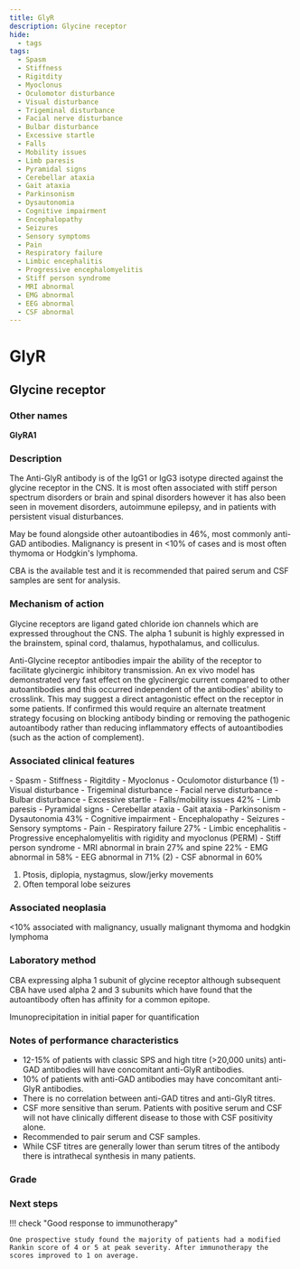 ```yaml
---
title: GlyR
description: Glycine receptor
hide:
  - tags
tags:
  - Spasm
  - Stiffness
  - Rigitdity
  - Myoclonus
  - Oculomotor disturbance
  - Visual disturbance
  - Trigeminal disturbance
  - Facial nerve disturbance
  - Bulbar disturbance
  - Excessive startle
  - Falls
  - Mobility issues
  - Limb paresis
  - Pyramidal signs
  - Cerebellar ataxia
  - Gait ataxia
  - Parkinsonism
  - Dysautonomia
  - Cognitive impairment
  - Encephalopathy
  - Seizures
  - Sensory symptoms
  - Pain
  - Respiratory failure
  - Limbic encephalitis
  - Progressive encephalomyelitis
  - Stiff person syndrome
  - MRI abnormal
  - EMG abnormal
  - EEG abnormal
  - CSF abnormal
---
```


# GlyR

## **Glycine receptor**

### Other names
**GlyRA1**

### Description
The Anti-GlyR antibody is of the IgG1 or IgG3 isotype directed against the glycine receptor in the CNS. It is most often associated with stiff person spectrum disorders or brain and spinal disorders however it has also been seen in movement disorders, autoimmune epilepsy, and in patients with persistent visual disturbances. 

May be found alongside other autoantibodies in 46%, most commonly anti-GAD antibodies. Malignancy is present in <10% of cases and is most often thymoma or Hodgkin's lymphoma. 

CBA is the available test and it is recommended that paired serum and CSF samples are sent for analysis.

### Mechanism of action
Glycine receptors are ligand gated chloride ion channels which are expressed throughout the CNS. The alpha 1 subunit is highly expressed in the brainstem, spinal cord, thalamus, hypothalamus, and colliculus. 

Anti-Glycine receptor antibodies impair the ability of the receptor to facilitate glycinergic inhibitory transmission. An ex vivo model has demonstrated very fast effect on the glycinergic current compared to other autoantibodies and this occurred independent of the antibodies' ability to crosslink. This may suggest a direct antagonistic effect on the receptor in some patients. If confirmed this would require an alternate treatment strategy focusing on blocking antibody binding or removing the pathogenic autoantibody rather than reducing inflammatory effects of autoantibodies (such as the action of complement).

### Associated clinical features
<div class="annotate" markdown>
  - Spasm
  - Stiffness
  - Rigitdity
  - Myoclonus
  - Oculomotor disturbance (1)
  - Visual disturbance
  - Trigeminal disturbance
  - Facial nerve disturbance
  - Bulbar disturbance
  - Excessive startle
  - Falls/mobility issues 42%
  - Limb paresis
  - Pyramidal signs
  - Cerebellar ataxia
  - Gait ataxia
  - Parkinsonism
  - Dysautonomia 43%
  - Cognitive impairment
  - Encephalopathy
  - Seizures
  - Sensory symptoms
  - Pain
  - Respiratory failure 27%
  - Limbic encephalitis
  - Progressive encephalomyelitis with rigidity and myoclonus (PERM)
  - Stiff person syndrome
  - MRI abnormal in brain 27% and spine 22%
  - EMG abnormal in 58%
  - EEG abnormal in 71% (2)
  - CSF abnormal in 60%
</div>

1. Ptosis, diplopia, nystagmus, slow/jerky movements
2. Often temporal lobe seizures

### Associated neoplasia
<10% associated with malignancy, usually malignant thymoma and hodgkin lymphoma

### Laboratory method
CBA expressing alpha 1 subunit of glycine receptor although subsequent CBA have used alpha 2 and 3 subunits which have found that the autoantibody often has affinity for a common epitope.

Imunoprecipitation in initial paper for quantification

### Notes of performance characteristics
- 12-15% of patients with classic SPS and high titre (>20,000 units) anti-GAD antibodies will have concomitant anti-GlyR antibodies.
- 10% of patients with anti-GAD antibodies may have concomitant anti-GlyR antibodies.
- There is no correlation between anti-GAD titres and anti-GlyR titres.
- CSF more sensitive than serum. Patients with positive serum and CSF will not have clinically different disease to those with CSF positivity alone.
- Recommended to pair serum and CSF samples.
- While CSF titres are generally lower than serum titres of the antibody there is intrathecal synthesis in many patients.

### Grade

### Next steps
!!! check "Good response to immunotherapy"

    One prospective study found the majority of patients had a modified Rankin score of 4 or 5 at peak severity. After immunotherapy the scores improved to 1 on average.

[^1]: Hutchinson, M., P. Waters, J. McHugh, G. Gorman, S. O’Riordan, S. Connolly, H. Hager, P. Yu, C. -M. Becker, and A. Vincent. “PROGRESSIVE ENCEPHALOMYELITIS, RIGIDITY, AND MYOCLONUS: A NOVEL GLYCINE RECEPTOR ANTIBODY.” Neurology 71, no. 16 (October 14, 2008): 1291. https://doi.org/10.1212/01.wnl.0000327606.50322.f0.
[^2]: Alexopoulos, Harry, Sofia Akrivou, and Marinos C. Dalakas. “Glycine Receptor Antibodies in Stiff-Person Syndrome and Other GAD-Positive CNS Disorders.” Neurology 81, no. 22 (November 26, 2013): 1962–64. https://doi.org/10.1212/01.wnl.0000436617.40779.65.
[^3]: McKeon, Andrew, Eugenia Martinez-Hernandez, Eric Lancaster, Joseph Y. Matsumoto, Robert J. Harvey, Kathleen M. McEvoy, Sean J. Pittock, Vanda A. Lennon, and Josep Dalmau. “Glycine Receptor Autoimmune Spectrum With Stiff-Man Syndrome Phenotype.” JAMA Neurology 70, no. 1 (January 1, 2013): 44. https://doi.org/10.1001/jamaneurol.2013.574.
[^4]: Crisp, Sarah J, Christine L Dixon, Leslie Jacobson, Elodie Chabrol, Sarosh R Irani, M Isabel Leite, Guy Leschziner, Sean J Slaght, Angela Vincent, and Dimitri M Kullmann. “Glycine Receptor Autoantibodies Disrupt Inhibitory Neurotransmission.” Brain 142, no. 11 (November 1, 2019): 3398–3410. https://doi.org/10.1093/brain/awz297.
[^5]: Carvajal-González, Alexander, M. Isabel Leite, Patrick Waters, Mark Woodhall, Ester Coutinho, Bettina Balint, Bethan Lang, et al. “Glycine Receptor Antibodies in PERM and Related Syndromes: Characteristics, Clinical Features and Outcomes.” Brain 137, no. 8 (August 1, 2014): 2178–92. https://doi.org/10.1093/brain/awu142.
[^6]: Piquet, Amanda L., Murtaza Khan, Judith E. A. Warner, Matthew P. Wicklund, Jeffrey L. Bennett, Maureen A. Leehey, Lauren Seeberger, Teri L. Schreiner, M. Mateo Paz Soldan, and Stacey L. Clardy. “Novel Clinical Features of Glycine Receptor Antibody Syndrome: A Series of 17 Cases.” Neurology - Neuroimmunology Neuroinflammation 6, no. 5 (September 1, 2019). https://doi.org/10.1212/NXI.0000000000000592.
